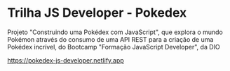 # Trilha JS Developer - Pokedex

Projeto "Construindo uma Pokédex com JavaScript", que explora o mundo Pokémon através do consumo de uma API REST para a criação de uma Pokédex incrível, do Bootcamp "Formação JavaScript Developer", da DIO

https://pokedex-js-developer.netlify.app
